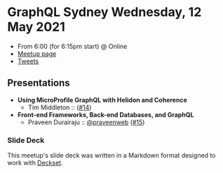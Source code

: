 # GraphQL Sydney Wednesday, 12 May 2021

- From 6:00 (for 6:15pm start) @ Online
- [Meetup page][]
- [Tweets][]

## Presentations

- **Using MicroProfile GraphQL with Helidon and Coherence**
  - Tim Middleton :: ([#14][])
- **Front-end Frameworks, Back-end Databases, and GraphQL**
  - Praveen Durairaju :: [@praveenweb][] ([#15][])

### Slide Deck

This meetup's slide deck was written in a Markdown format designed to work with
[Deckset][].

[#14]: https://github.com/graphqlsydney/graphqlsydney/issues/14

[@praveenweb]: https://twitter.com/praveenweb
[#15]: https://github.com/graphqlsydney/graphqlsydney/issues/15

[Meetup page]: https://www.meetup.com/GraphQL-Sydney/events/277823528/
[Tweets]: https://twitter.com/search?f=tweets&q=graphqlsydney%20since%3A2021-05-11%20until%3A2021-05-13&src=typd
[Deckset]: https://www.decksetapp.com/
